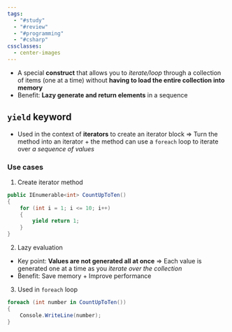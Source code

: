 ```yaml
---
tags:
  - "#study"
  - "#review"
  - "#programming"
  - "#csharp"
cssclasses:
  - center-images
---
```

- A special **construct** that allows you to *iterate/loop* through a collection of items (one at a time) without **having to load the entire collection into memory**
- Benefit: **Lazy generate and return elements** in a sequence

## `yield` keyword

- Used in the context of **iterators** to create an iterator block => Turn the method into an iterator + the method can use a `foreach` loop to iterate over *a sequence of values*

### Use cases

1. Create iterator method

```csharp
public IEnumerable<int> CountUpToTen()
{
	for (int i = 1; i <= 10; i++)
	{
		yield return 1;
	}
}
```

2. Lazy evaluation

- Key point: **Values are not generated all at once** => Each value is generated one at a time as you *iterate over the collection*
- Benefit: Save memory + Improve performance

3. Used in `foreach` loop

```csharp
foreach (int number in CountUpToTen())
{
    Console.WriteLine(number);
}
```